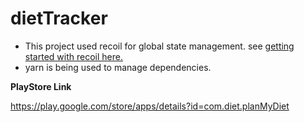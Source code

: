 # dietTracker

- This project used recoil for global state management. see [getting started  with recoil here.](https://recoiljs.org/docs/introduction/getting-started)
- yarn is being used to manage dependencies.



**PlayStore Link**

https://play.google.com/store/apps/details?id=com.diet.planMyDiet
